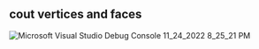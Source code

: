 ## cout vertices and faces

![Microsoft Visual Studio Debug Console 11_24_2022 8_25_21 PM](https://user-images.githubusercontent.com/115185916/203847618-ec2138c4-1841-4432-b5c0-55165b605e4c.png)
